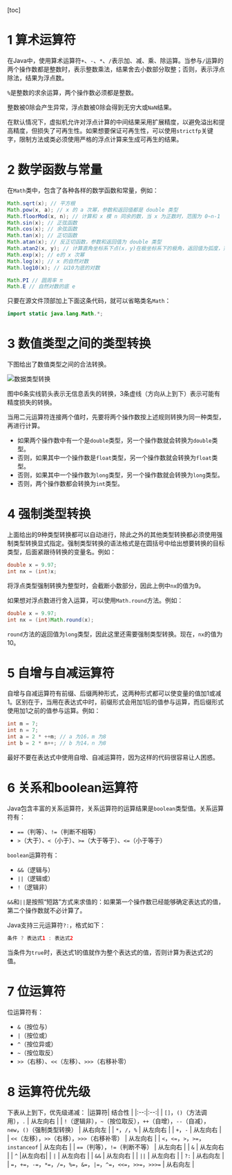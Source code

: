 [toc]
# 1 算术运算符
在Java中，使用算术运算符`+`、`-`、`*`、`/`表示加、减、乘、除运算。当参与`/`运算的两个操作数都是整数时，表示整数乘法，结果舍去小数部分取整；否则，表示浮点除法，结果为浮点数。

`%`是整数的求余运算，两个操作数必须都是整数。

整数被0除会产生异常，浮点数被0除会得到无穷大或`NaN`结果。

在默认情况下，虚拟机允许对浮点计算的中间结果采用扩展精度，以避免溢出和提高精度，但损失了可再生性。如果想要保证可再生性，可以使用`strictfp`关键字，限制方法或类必须使用严格的浮点计算来生成可再生的结果。
# 2 数学函数与常量
在`Math`类中，包含了各种各样的数学函数和常量，例如：

```java
Math.sqrt(x); // 平方根
Math.pow(x, a); // x 的 a 次幂，参数和返回值都是 double 类型
Math.floorMod(x, n); // 计算和 x 模 n 同余的数，当 x 为正数时，范围为 0~n-1
Math.sin(x); // 正弦函数
Math.cos(x); // 余弦函数
Math.tan(x); // 正切函数
Math.atan(x); // 反正切函数，参数和返回值为 double 类型
Math.atan2(x, y); // 计算直角坐标系下点(x，y)在极坐标系下的极角，返回值为弧度，范围从 -π~π
Math.exp(x); // e的 x 次幂
Math.log(x); // x 的自然对数
Math.log10(x); // 以10为底的对数

Math.PI // 圆周率 π
Math.E // 自然对数的底 e
```
只要在源文件顶部加上下面这条代码，就可以省略类名`Math`：

```java
import static java.lang.Math.*;
```
# 3 数值类型之间的类型转换
下图给出了数值类型之间的合法转换。

![数据类型转换](https://cdn.jsdelivr.net/gh/zzx-JLU/images_for_markdown@main/Java核心技术-卷I/图3.1-数据类型转换.700l5xuc5yg0.png)

图中6条实线箭头表示无信息丢失的转换，3条虚线（方向从上到下）表示可能有精度损失的转换。

当用二元运算符连接两个值时，先要将两个操作数按上述规则转换为同一种类型，再进行计算。

 - 如果两个操作数中有一个是`double`类型，另一个操作数就会转换为`double`类型。
 - 否则，如果其中一个操作数是`float`类型，另一个操作数就会转换为`float`类型。
 - 否则，如果其中一个操作数为`long`类型，另一个操作数就会转换为`long`类型。
 - 否则，两个操作数都会转换为`int`类型。
# 4 强制类型转换
上面给出的9种类型转换都可以自动进行，除此之外的其他类型转换都必须使用强制类型转换显式指定。强制类型转换的语法格式是在圆括号中给出想要转换的目标类型，后面紧跟待转换的变量名。例如：

```java
double x = 9.97;
int nx = (int)x;
```
将浮点类型强制转换为整型时，会截断小数部分，因此上例中`nx`的值为9。

如果想对浮点数进行舍入运算，可以使用`Math.round`方法。例如：

```java
double x = 9.97;
int nx = (int)Math.round(x);
```
`round`方法的返回值为`long`类型，因此这里还需要强制类型转换。现在，`nx`的值为10。
# 5 自增与自减运算符
自增与自减运算符有前缀、后缀两种形式，这两种形式都可以使变量的值加1或减1。区别在于，当用在表达式中时，前缀形式会用加1后的值参与运算，而后缀形式使用加1之前的值参与运算。例如：

```java
int m = 7;
int n = 7;
int a = 2 * ++m; // a 为16，m 为8
int b = 2 * n++; // b 为14，n 为8
```
最好不要在表达式中使用自增、自减运算符，因为这样的代码很容易让人困惑。
# 6 关系和boolean运算符
Java包含丰富的关系运算符，关系运算符的运算结果是`boolean`类型值。关系运算符有：

 - `==`（判等）、`!=`（判断不相等）
 - `>`（大于）、`<`（小于）、`>=`（大于等于）、`<=`（小于等于）

`boolean`运算符有：

 - `&&`（逻辑与）
 - `||`（逻辑或）
 - `!`（逻辑非）

`&&`和`||`是按照“短路”方式来求值的：如果第一个操作数已经能够确定表达式的值，第二个操作数就不必计算了。

Java支持三元运算符`?:`，格式如下：

```java
条件 ? 表达式1 : 表达式2
```
当条件为`true`时，表达式1的值就作为整个表达式的值，否则计算为表达式2的值。
# 7 位运算符
位运算符有：

 - `&`（按位与）
 - `|`（按位或）
 - `^`（按位异或）
 - `~`（按位取反）
 - `>>`（右移）、`<<`（左移）、`>>>`（右移补零）

# 8 运算符优先级
下表从上到下，优先级递减：
|运算符| 结合性 |
|:--:|:--:|
| `[]`，`()`（方法调用），`.` | 从左向右 |
| `!`（逻辑非），`~`（按位取反），`++`（自增），`--`（自减），`new`，`()`（强制类型转换） | 从右向左 |
| `*`，`/`，`%` | 从左向右 |
| `+`，`-` | 从左向右 |
| `<<`（左移），`>>`（右移），`>>>`（右移补零） | 从左向右 |
| `<`，`<=`，`>`，`>=`，`instanceof` | 从左向右 |
| `==`（判等），`!=`（判断不等） | 从左向右 |
| `&` | 从左向右 |
| `^` |从左向右|
| `|` | 从左向右 |
| `&&` | 从左向右 |
| `||` | 从左向右 |
| `?:` | 从右向左 |
| `=`，`+=`，`-=`，`*=`，`/=`，`%=`，`&=`，`|=`，`^=`，`<<=`，`>>=`，`>>>=` | 从右向左 |
